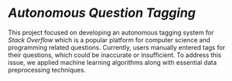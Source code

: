 # ***Autonomous Question Tagging***

This project focused on developing an autonomous
tagging system for *Stack Overflow* which is a popular platform for
computer science and programming related questions. Currently, users
manually entered tags for their questions, which could be inaccurate
or insufficient. To address this issue, we applied machine learning
algorithms along with essential data preprocessing
techniques.
